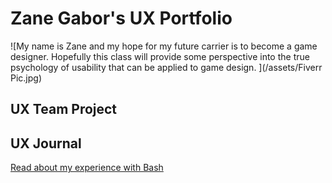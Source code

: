 # Zane Gabor's UX Portfolio

![My name is Zane and my hope for my future carrier is to become a game designer. Hopefully this class will provide some perspective into the true psychology of usability that can be applied to game design. ](/assets/Fiverr Pic.jpg)

## UX Team Project


## UX Journal

[Read about my experience with Bash](j01/)
